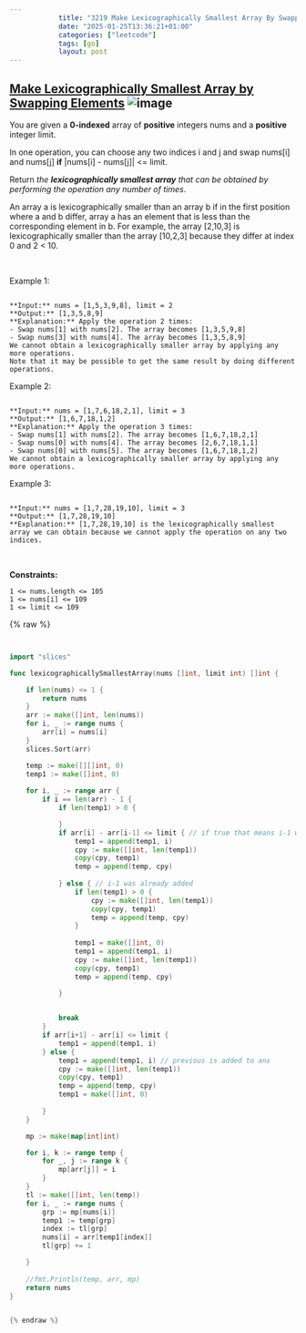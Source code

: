 ```yaml
---
            title: "3219 Make Lexicographically Smallest Array By Swapping Elements"
            date: "2025-01-25T13:36:21+01:00"
            categories: ["leetcode"]
            tags: [go]
            layout: post
---
```

            
## [Make Lexicographically Smallest Array by Swapping Elements](https://leetcode.com/problems/make-lexicographically-smallest-array-by-swapping-elements) ![image](https://img.shields.io/badge/Difficulty-Medium-orange)

You are given a **0-indexed** array of **positive** integers nums and a **positive** integer limit.

In one operation, you can choose any two indices i and j and swap nums[i] and nums[j] **if** |nums[i] - nums[j]| <= limit.

Return *the **lexicographically smallest array** that can be obtained by performing the operation any number of times*.

An array a is lexicographically smaller than an array b if in the first position where a and b differ, array a has an element that is less than the corresponding element in b. For example, the array [2,10,3] is lexicographically smaller than the array [10,2,3] because they differ at index 0 and 2 < 10.

 

Example 1:

```

**Input:** nums = [1,5,3,9,8], limit = 2
**Output:** [1,3,5,8,9]
**Explanation:** Apply the operation 2 times:
- Swap nums[1] with nums[2]. The array becomes [1,3,5,9,8]
- Swap nums[3] with nums[4]. The array becomes [1,3,5,8,9]
We cannot obtain a lexicographically smaller array by applying any more operations.
Note that it may be possible to get the same result by doing different operations.

```

Example 2:

```

**Input:** nums = [1,7,6,18,2,1], limit = 3
**Output:** [1,6,7,18,1,2]
**Explanation:** Apply the operation 3 times:
- Swap nums[1] with nums[2]. The array becomes [1,6,7,18,2,1]
- Swap nums[0] with nums[4]. The array becomes [2,6,7,18,1,1]
- Swap nums[0] with nums[5]. The array becomes [1,6,7,18,1,2]
We cannot obtain a lexicographically smaller array by applying any more operations.

```

Example 3:

```

**Input:** nums = [1,7,28,19,10], limit = 3
**Output:** [1,7,28,19,10]
**Explanation:** [1,7,28,19,10] is the lexicographically smallest array we can obtain because we cannot apply the operation on any two indices.

```

 

**Constraints:**

	1 <= nums.length <= 105
	1 <= nums[i] <= 109
	1 <= limit <= 109

{% raw %}


```go


import "slices"

func lexicographicallySmallestArray(nums []int, limit int) []int {

    if len(nums) <= 1 {
        return nums
    }
    arr := make([]int, len(nums))
    for i, _ := range nums {
        arr[i] = nums[i]
    }
    slices.Sort(arr)

    temp := make([][]int, 0)
    temp1 := make([]int, 0)
    
    for i, _ := range arr {
        if i == len(arr) - 1 {
            if len(temp1) > 0 {

            }
            if arr[i] - arr[i-1] <= limit { // if true that means i-1 was already added
                temp1 = append(temp1, i)
                cpy := make([]int, len(temp1))
                copy(cpy, temp1)
                temp = append(temp, cpy)
                
            } else { // i-1 was already added
                if len(temp1) > 0 {
                    cpy := make([]int, len(temp1))
                    copy(cpy, temp1)
                    temp = append(temp, cpy)
                }
                
                temp1 = make([]int, 0)
                temp1 = append(temp1, i)
                cpy := make([]int, len(temp1))
                copy(cpy, temp1)
                temp = append(temp, cpy)

            }
            

            break
        }
        if arr[i+1] - arr[i] <= limit {
            temp1 = append(temp1, i)
        } else {
            temp1 = append(temp1, i) // previous is added to ans
            cpy := make([]int, len(temp1))
            copy(cpy, temp1)
            temp = append(temp, cpy)
            temp1 = make([]int, 0)
            
        }
    }

    mp := make(map[int]int)

    for i, k := range temp {
        for _, j := range k {
            mp[arr[j]] = i
        }
    }
    tl := make([]int, len(temp))
    for i, _ := range nums {
        grp := mp[nums[i]]
        temp1 := temp[grp]
        index := tl[grp]
        nums[i] = arr[temp1[index]]
        tl[grp] += 1

    }
    
    //fmt.Println(temp, arr, mp)
    return nums
}


{% endraw %}
